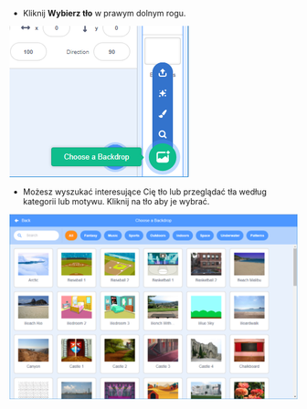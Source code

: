+ Kliknij **Wybierz tło** w prawym dolnym rogu.

![zrzut ekranu](images/stage-choose.png)

+ Możesz wyszukać interesujące Cię tło lub przeglądać tła według kategorii lub motywu. Kliknij na tło aby je wybrać.

![zrzut ekranu](images/backdrop.png)